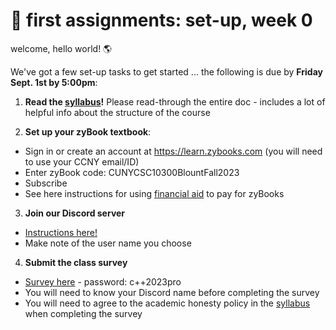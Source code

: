 # 🤖 first assignments: set-up, week 0 

welcome, hello world! 🌎 

We've got a few set-up tasks to get started ... the following is due by **Friday Sept. 1st by 5:00pm**:

1. **Read the [syllabus](https://github.com/mab253/cpp_fall23/blob/main/README.md)!** Please read-through the entire doc - includes a lot of helpful info about the structure of the course

2. **Set up your zyBook textbook**:
- Sign in or create an account at https://learn.zybooks.com (you will need to use your CCNY email/ID)
- Enter zyBook code: CUNYCSC10300BlountFall2023
- Subscribe
- See here instructions for using [financial aid](https://zybooks.zendesk.com/hc/en-us/articles/1260801584850-Payment-Cost-financial-aid-refunds-discounts-and-more#h_01EWPM7ZS4GFDWCDFF4TXPCDFV) to pay for zyBooks

3. **Join our Discord server**
- [Instructions here!](https://github.com/mab253/cpp_fall23/blob/main/discord.md)
- Make note of the user name you choose 

4. **Submit the class survey**
- [Survey here](https://airtable.com/appHSeC3WYz90T4vD/shrPSGPuz8l6Tq6PU) - password: c++2023pro
- You will need to know your Discord name before completing the survey
- You will need to agree to the academic honesty policy in the [syllabus](https://github.com/mab253/cpp_spring23/blob/main/README.md) when completing the survey

